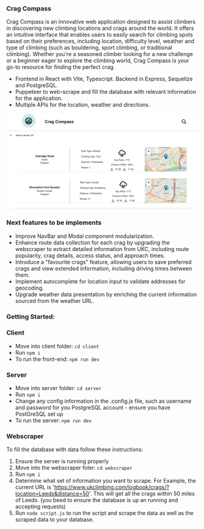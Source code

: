 ### Crag Compass

Crag Compass is an innovative web application designed to assist climbers in discovering new climbing locations and crags around the world. It offers an intuitive interface that enables users to easily search for climbing spots based on their preferences, including location, difficulty level, weather and type of climbing (such as bouldering, sport climbing, or traditional climbing). Whether you're a seasoned climber looking for a new challenge or a beginner eager to explore the climbing world, Crag Compass is your go-to resource for finding the perfect crag.

- Frontend in React with Vite, Typescript. Backend in Express, Sequelize and PostgreSQL.
- Puppeteer to web-scrape and fill the database with relevant information for the application.
- Multiple APIs for the location, weather and directions.

![Alt text](readMeAssets/Crag-Compass-Screenshot.png)

### Next features to be implements

- Improve NavBar and Modal component modularization.
- Enhance route data collection for each crag by upgrading the webscraper to extract detailed information from UKC, including route popularity, crag details, access status, and approach times.
- Introduce a "favourite crags" feature, allowing users to save preferred crags and view extended information, including driving times between them.
- Implement autocomplete for location input to validate addresses for geocoding.
- Upgrade weather data presentation by enriching the current information sourced from the weather URL.

### Getting Started:

### Client

- Move into client folder: `cd client`
- Run `npm i`
- To run the front-end: `npm run dev`

### Server

- Move into server folder: `cd server`
- Run `npm i`
- Change any config information in the .config.js file, such as username and password for you PostgreSQL account - ensure you have PostGreSQL set up
- To run the server: `npm run dev`

### Webscraper

To fill the database with data follow these instructions:

1.  Ensure the server is running properly
2.  Move into the webscraper foler: `cd webscraper`
3.  Run `npm i`
4.  Determine what set of information you want to scrape. For Example, the current URL is 'https://www.ukclimbing.com/logbook/crags/?location=Leeds&distance=50'. This will get all the crags within 50 miles of Leeds. (you beed to ensure the database is up an running and accepting requests)
5.  Run `node script.js` to run the script and scrape the data as well as the scraped data to your database.
